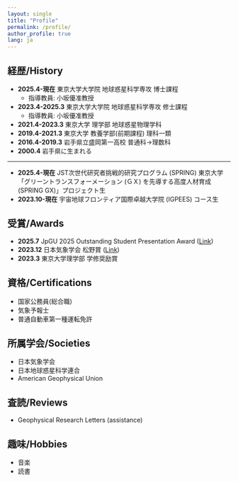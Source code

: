 ```yaml
---
layout: single
title: "Profile"
permalink: /profile/
author_profile: true
lang: ja
---
```


## 経歴/History

- __2025.4-現在__      東京大学大学院 地球惑星科学専攻 博士課程
  - 指導教員: 小坂優准教授
- __2023.4-2025.3__  東京大学大学院 地球惑星科学専攻 修士課程
  - 指導教員: 小坂優准教授
- __2021.4-2023.3__  東京大学 理学部 地球惑星物理学科
- __2019.4-2021.3__  東京大学 教養学部(前期課程) 理科一類
- __2016.4-2019.3__  岩手県立盛岡第一高校 普通科→理数科
- __2000.4__         岩手県に生まれる

---
- __2025.4-現在__  JST次世代研究者挑戦的研究プログラム (SPRING) 東京大学「グリーントランスフォーメーション (ＧＸ) を先導する高度人材育成 (SPRING GX)」プロジェクト生
- __2023.10-現在__ 宇宙地球フロンティア国際卓越大学院 (IGPEES) コース生

## 受賞/Awards
- __2025.7__ JpGU 2025 Outstanding Student Presentation Award ([Link](https://www.jpgu.org/ospa/2025meeting/))
- __2023.12__ 日本気象学会 松野賞 ([Link](https://www.metsoc.jp/about/awards/matsuno))
- __2023.3__ 東京大学理学部 学修奨励賞

## 資格/Certifications
- 国家公務員(総合職)
- 気象予報士
- 普通自動車第一種運転免許

## 所属学会/Societies
- 日本気象学会
- 日本地球惑星科学連合
- American Geophysical Union

## 査読/Reviews
- Geophysical Research Letters (assistance)

## 趣味/Hobbies
<!--
<details><summary>音楽</summary>
90年代以降のオルタナティブロック・ポストロック
  - Sigur Rós, Mogwai, Radiohead, My Bloody Valentine
  - ストレイテナー, UNISON SQUARE GARDEN, cinema staff, キタニタツヤ
  - For Tracy Hyde, ひとひら, 雪国, sidenerds
- エレキギターもちょっとだけ弾けます
</details>
-->
- 音楽
- 読書